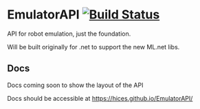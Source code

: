 # EmulatorAPI [![Build Status](https://travis-ci.org/HiceS/EmulatorAPI.svg?branch=master)](https://travis-ci.org/HiceS/EmulatorAPI)
API for robot emulation, just the foundation.

Will be built originally for .net to support the new ML.net libs.



## Docs

Docs coming soon to show the layout of the API

Docs should be accessible at https://hices.github.io/EmulatorAPI/
